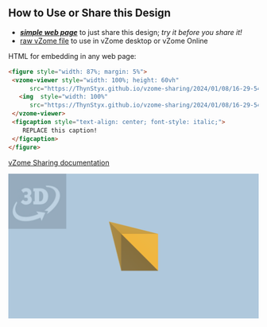 
## How to Use or Share this Design

 - [***simple web page***](<https://ThynStyx.github.io/vzome-sharing/2024/01/08/16-29-54-J12-Triangular-dipyramid-Polygon12/>) to just share this design; *try it before you share it!*
 - [raw vZome file](<https://raw.githubusercontent.com/ThynStyx/vzome-sharing/main/2024/01/08/16-29-54-J12-Triangular-dipyramid-Polygon12/J12-Triangular-dipyramid-Polygon12.vZome>) to use in vZome desktop or vZome Online
 
 HTML for embedding in any web page:
 ```html
<figure style="width: 87%; margin: 5%">
  <vzome-viewer style="width: 100%; height: 60vh"
       src="https://ThynStyx.github.io/vzome-sharing/2024/01/08/16-29-54-J12-Triangular-dipyramid-Polygon12/J12-Triangular-dipyramid-Polygon12.vZome" >
    <img  style="width: 100%"
       src="https://ThynStyx.github.io/vzome-sharing/2024/01/08/16-29-54-J12-Triangular-dipyramid-Polygon12/J12-Triangular-dipyramid-Polygon12.png" >
  </vzome-viewer>
  <figcaption style="text-align: center; font-style: italic;">
     REPLACE this caption!
  </figcaption>
</figure>
 ```

[vZome Sharing documentation](https://vzome.github.io/vzome/sharing.html#how-it-works)

![Image](<J12-Triangular-dipyramid-Polygon12.png>)

